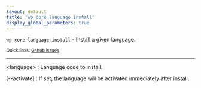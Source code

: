 ```yaml
---
layout: default
title: 'wp core language install'
display_global_parameters: true
---
```


`wp core language install` - Install a given language.

<small>Quick links: <a href="https://github.com/wp-cli/wp-cli/issues?q=is%3Aopen+label%3Acommand%3Acore-language-install+sort%3Aupdated-desc">Github issues</a></small>

<hr />

&lt;language&gt;
: Language code to install.

[\--activate]
: If set, the language will be activated immediately after install.



